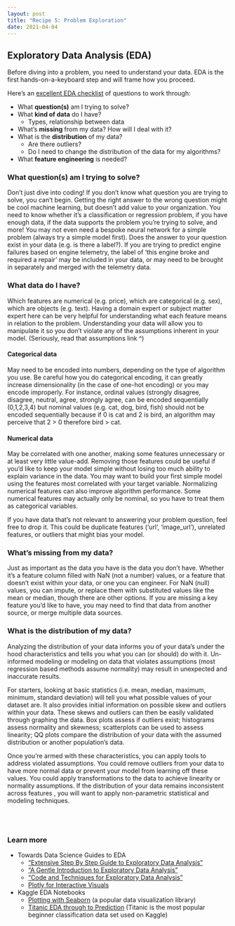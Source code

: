 ```yaml
---
layout: post
title: "Recipe 5: Problem Exploration"
date: 2021-04-04
---
```

## Exploratory Data Analysis (EDA)

Before diving into a problem, you need to understand your data. EDA is the first hands-on-a-keyboard step and will frame how you proceed.

Here’s an [excellent EDA checklist](https://towardsdatascience.com/a-gentle-introduction-to-exploratory-data-analysis-f11d843b8184) of questions to work through:
- What **question(s)** am I trying to solve?
- What **kind of data** do I have?
    - Types, relationship between data
- What’s **missing** from my data? How will I deal with it?
- What is the **distribution** of my data?
    - Are there outliers?
    - Do I need to change the distribution of the data for my algorithms?
- What **feature engineering** is needed?


### What question(s) am I trying to solve?
Don’t just dive into coding! If you don’t know what question you are trying to solve, you can’t begin. Getting the right answer to the wrong question might be cool machine learning, but doesn’t add value to your organization. You need to know whether it’s a classification or regression problem, if you have enough data, if the data supports the problem you’re trying to solve, and more! You may not even need a bespoke neural network for a simple problem (always try a simple model first). Does the answer to your question exist in your data (e.g. is there a label?). If you are trying to predict engine failures based on engine telemetry, the label of ‘this engine broke and required a repair’ may be included in your data, or may need to be brought in separately and merged with the telemetry data.

### What data do I have?
Which features are numerical (e.g. price), which are categorical (e.g. sex), which are objects (e.g. text). Having a domain expert or subject matter expert here can be very helpful for understanding what each feature means in relation to the problem. Understanding your data will allow you to manipulate it so you don’t violate any of the assumptions inherent in your model. (Seriously, read that assumptions link ^)

#### Categorical data
May need to be encoded into numbers, depending on the type of algorithm you use. Be careful how you do categorical encoding, it can greatly increase dimensionality (in the case of one-hot encoding) or you may encode improperly. For instance, ordinal values (strongly disagree, disagree, neutral, agree, strongly agree, can be encoded sequentially (0,1,2,3,4) but nominal values (e.g. cat, dog, bird, fish) should not be encoded sequentially because if 0 is cat and 2 is bird, an algorithm may perceive that 2 > 0 therefore bird > cat.

#### Numerical data
May be correlated with one another, making some features unnecessary or at least very little value-add. Removing those features could be useful if you’d like to keep your model simple without losing too much ability to explain variance in the data. You may want to build your first simple model using the features most correlated with your target variable. Normalizing numerical features can also improve algorithm performance. Some numerical features may actually only be nominal, so you have to treat them as categorical variables.

If you have data that’s not relevant to answering your problem question, feel free to drop it. This could be duplicate features (‘url’, ‘image_url’), unrelated features, or outliers that might bias your model.

### What’s missing from my data?
Just as important as the data you have is the data you don’t have. Whether it’s a feature column filled with NaN (not a number) values, or a feature that doesn’t exist within your data, or one you can engineer. For NaN (null) values, you can impute, or replace them with substituted values like the mean or median, though there are other options. If you are missing a key feature you’d like to have, you may need to find that data from another source, or merge multiple data sources.

### What is the distribution of my data?
Analyzing the distribution of your data informs you of your data’s under the hood characteristics and tells you what you can (or should) do with it. Un-informed modeling or modeling on data that violates assumptions (most regression based methods assume normality) may result in unexpected and inaccurate results.  

For starters, looking at basic statistics (i.e. mean, median, maximum, minimum, standard deviation) will tell you what possible values of your dataset are. It also provides initial information on possible skew and outliers  within your data.  These skews and outliers can then be easily validated through graphing the data.  Box plots assess if outliers exist; histograms assess normality and skewness; scatterplots can be used to assess linearity; QQ plots compare the distribution of your data with the assumed distribution or another population’s data.

Once you’re armed with these characteristics, you can apply tools to address violated assumptions. You could remove  outliers from your data to have more normal data or prevent your model from learning off these values. You could apply transformations to the data to achieve linearity or normality assumptions. If the distribution of your data remains inconsistent across features , you will want to apply non-parametric statistical  and modeling techniques.

<br><br>
### Learn more
- Towards Data Science Guides to EDA
    - [“Extensive Step By Step Guide to Exploratory Data Analysis”](https://towardsdatascience.com/an-extensive-guide-to-exploratory-data-analysis-ddd99a03199e)
    - [“A Gentle Introduction to Exploratory Data Analysis”](https://towardsdatascience.com/a-gentle-introduction-to-exploratory-data-analysis-f11d843b8184)
    - [“Code and Techniques for Exploratory Data Analysis”](https://towardsdatascience.com/code-and-techniques-for-exploratory-data-analysis-a44c50953502)
    - [Plotly for Interactive Visuals](https://towardsdatascience.com/python-for-data-science-a-guide-to-data-visualization-with-plotly-969a59997d0c)
- Kaggle EDA Notebooks
    - [Plotting with Seaborn](https://www.kaggle.com/residentmario/plotting-with-seaborn) (a popular data visualization library)
    - [Titanic EDA through to Prediction](https://www.kaggle.com/ash316/eda-to-prediction-dietanic) (Titanic is the most popular beginner classification data set used on Kaggle)
